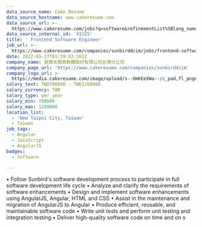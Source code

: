 ```yaml
---
data_source_name: Cake Resume
data_source_hostname: www.cakeresume.com
data_source_url: >-
  https://www.cakeresume.com/jobs?q=software&refinementList%5Blang_name%5D%5B0%5D=English&refinementList%5Bsalary_type%5D=per_year&range%5Bsalary_range%5D%5Bmin%5D=1000000&page=2
data_source_internal_id: '41225'
title: ' Frontend Software Engineer'
job_url: >-
  https://www.cakeresume.com/companies/sunbirddcim/jobs/frontend-software-engineer-3b1903
date: 2022-05-27T01:39:53.561Z
company_name: 美商太陽鳥軟體股份有限公司台灣分公司
company_page_url: 'https://www.cakeresume.com/companies/sunbirddcim'
company_logo_url: >-
  https://media.cakeresume.com/image/upload/s--OmKEeXWa--/c_pad,fl_png8,h_200,w_200/v1652938056/ypxk1g1ru8txarn9arly.png
salary_text: TWD700000 - TWD1200000
salary_currency: TWD
salary_type: per_year
salary_min: 700000
salary_max: 1200000
location_list:
  - 'New Taipei City, Taiwan'
  - Taiwan
job_tags:
  - Angular
  - JavaScript
  - AngularJS
badges:
  - Software

---
```


• Follow Sunbird's software development process to participate in full software development life cycle • Analyze and clarify the requirements of software enhancements • Design and implement software enhancements using AngularJS, Angular, HTML and CSS • Assist in the maintenance and migration of AngularJS to Angular • Produce efficient, reusable, and maintainable software code • Write unit tests and perform unit testing and integration testing • Deliver high-quality software code on time and on s